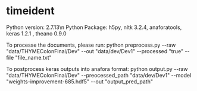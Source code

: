 # timeident

Python version: 2.7.13\n
Python Package: h5py, nltk 3.2.4, anaforatools, keras 1.2.1 , theano 0.9.0

To processe the documents, please run:
python preprocess.py --raw "data/THYMEColonFinal/Dev" --out "data/dev/Dev1" --processed "true" --file "file_name.txt"

To postprocess keras outputs into anafora format:
python output.py --raw "data/THYMEColonFinal/Dev" --preocessed_path "data/dev/Dev1" --model "weights-improvement-685.hdf5" --out "output_pred_path"


